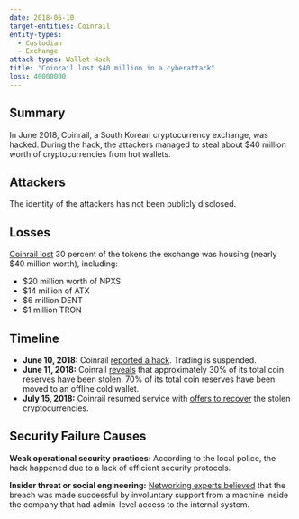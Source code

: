 ```yaml
---
date: 2018-06-10
target-entities: Coinrail
entity-types:
  - Custodian
  - Exchange
attack-types: Wallet Hack
title: "Coinrail lost $40 million in a cyberattack"
loss: 40000000
---
```


## Summary

In June 2018, Coinrail, a South Korean cryptocurrency exchange, was hacked. During the hack, the attackers managed to steal about $40 million worth of cryptocurrencies from hot wallets.

## Attackers

The identity of the attackers has not been publicly disclosed.

## Losses

[Coinrail lost](https://bitcoinmagazine.com/culture/south-korean-exchange-coinrail-hacked-40-million-crypto-reported-stolen) 30 percent of the tokens the exchange was housing (nearly $40 million worth), including:

- $20 million worth of NPXS
- $14 million of ATX
- $6 million DENT
- $1 million TRON

## Timeline

- **June 10, 2018:** Coinrail [reported a hack](https://finance.yahoo.com/news/korean-cryptocurrency-exchange-coinrail-suffers-095042988.html). Trading is suspended.
- **June 11, 2018:** Coinrail [reveals](https://slate.com/technology/2018/06/the-hack-of-an-obscure-exchange-causes-cryptocurrency-prices-to-plummet.html) that approximately 30% of its total coin reserves have been stolen. 70% of its total coin reserves have been moved to an offline cold wallet.
- **July 15, 2018:** Coinrail resumed service with [offers to recover](https://currencies.ru/crypto-exchange-coinrail-reopens-with-offers-to-recover-18071622554826.htm) the stolen cryptocurrencies.

## Security Failure Causes

**Weak operational security practices:** According to the local police, the hack happened due to a lack of efficient security protocols.

**Insider threat or social engineering:** [Networking experts believed](https://coinmarketcap.com/alexandria/article/crypto-hacks-the-coinrail-hack-resulted-in-a-loss-of-over-40-million) that the breach was made successful by involuntary support from a machine inside the company that had admin-level access to the internal system.
